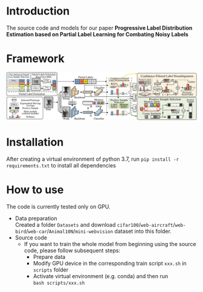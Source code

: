# Introduction
The source code and models for our paper **Progressive Label Distribution Estimation based on Partial Label Learning for Combating Noisy Labels**
# Framework
![Our Framework](https://github.com/LPL-LPL/LPL/blob/main/mainfig.png)
# Installation
After creating a virtual environment of python 3.7, run `pip install -r requirements.txt` to install all dependencies
# How to use
The code is currently tested only on GPU.
* Data preparation  
  Created a folder `Datasets` and download `cifar100`/`web-aircraft`/`web-bird`/`web-car`/`Animal10N`/`mini-webvision` dataset into this folder.
* Source code
  * If you want to train the whole model from beginning using the source code, please follow subsequent steps:
    *  Prepare data
    *  Modify GPU device in the corresponding train script `xxx.sh` in `scripts` folder
    *  Activate virtual environment (e.g. conda) and then run    
      `bash scripts/xxx.sh` 
